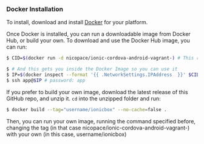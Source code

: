 ### Docker Installation

To install, download and install [Docker](https://docker.com/) for your platform.

Once Docker is installed, you can run a downloadable image from Docker Hub, or build your own.
To download and use the Docker Hub image, you can run:

```bash
$ CID=$(docker run -d nicopace/ionic-cordova-android-vagrant-) # This runs the Docker Image

$ # And this gets you inside the Docker Image so you can use it
$ IP=$(docker inspect --format '{{ .NetworkSettings.IPAddress  }}' $CID)
$ ssh app@$IP # password: app
```

If you prefer to build your own image, download the latest release of this GitHub repo, and unzip it. `cd` into the unzipped folder and run:

```bash
$ docker build --tag="username/ionicbox" --no-cache=false .
```

Then, you can run your own image, running the command specified before, changing the tag (in that case nicopace/ionic-cordova-android-vagrant-) with your own (in this case, username/ionicbox)
